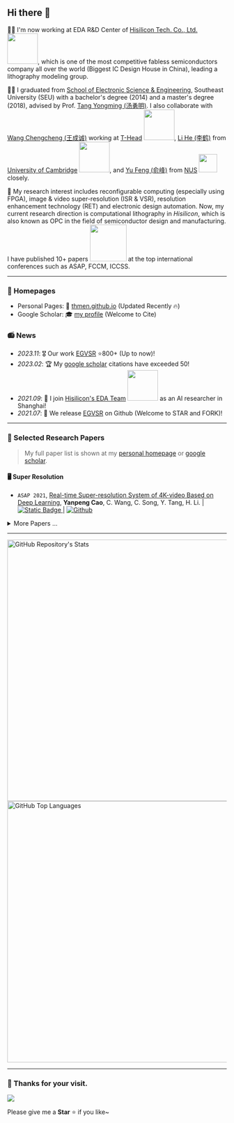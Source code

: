 ## Hi there 👋

👨‍💼 I'm now working at EDA R&D Center of [Hisilicon Tech. Co., Ltd.](https://www.hisilicon.com/en/about-us/company/) <img src='https://www.hisilicon.com/-/media/Hisilicon2020/Images/component/home/logo/logo.svg' style='width: 5em;'>, which is one of the most competitive fabless semiconductors company all over the world (Biggest IC Design House in China), leading a lithography modeling group. 

👨‍🎓 I graduated from [School of Electronic Science & Engineering](https://electronic.seu.edu.cn/dz_en/main.psp), Southeast University (SEU) with a bachelor's degree (2014) and a master's degree (2018), advised by Prof. [Tang Yongming (汤勇明)](https://electronic.seu.edu.cn/tym_en/list.htm). I also collaborate with [Wang Chengcheng (王成诚)]() working at [T-Head](https://www.t-head.cn/) <img src='https://gw.alipayobjects.com/mdn/rms_d65887/afts/img/A*8bV4TLjScl8AAAAAAAAAAAAAARQnAQ' style="width: 5em;">, [Li He (李鹤)](https://display.seu.edu.cn/2023/0130/c44838a434097/page.htm) from [University of Cambridge](https://www.cam.ac.uk/) <img src='https://www.cam.ac.uk/sites/www.cam.ac.uk/themes/fresh/images/interface/cambridge_university2.svg' style="width: 5em;">, and [Yu Feng (俞峰)]() from [NUS](https://www.nus.edu.sg/) <img src='https://www.nus.edu.sg/images/default-source/base/logo.png' style="width: 3em;"> closely.

🎯 My research interest includes reconfigurable computing (especially using FPGA), image & video super-resolution (ISR & VSR), resolution enhancement technology (RET) and electronic design automation. Now, my current research direction is computational lithography in *Hisilicon*, which is also known as OPC in the field of semiconductor design and manufacturing. I have published 10+ papers <a href='https://scholar.google.com/citations?user=xzNONgcAAAAJ'><img src="https://img.shields.io/endpoint?logo=Google%20Scholar&url=https%3A%2F%2Fcdn.jsdelivr.net%2Fgh%2Fthmen%2Fthmen.github.io@google-scholar-stats%2Fgs_data_shieldsio.json&labelColor=f6f6f6&color=9cf&style=flat&label=citations" style="width: 6em;"></a> at the top international conferences such as ASAP, FCCM, ICCSS.

---

### 📇 Homepages
- Personal Pages: 🔗 [thmen.github.io](https://thmen.github.io) (Updated Recently 🔥)
- Google Scholar: 🎓 [my profile](https://scholar.google.com/citations?user=xzNONgcAAAAJ) (Welcome to Cite)
<!-- - Linkedin: https://www.linkedin.com/in/xxx -->
<!-- - DBLP: https://dblp.org/pid/xx/xxxx-x.html -->

### 📻 News
- *2023.11*: 🎖️ Our work [EGVSR](https://github.com/Thmen/EGVSR) ⭐️800+ (Up to now)!
- *2023.02*: 🏆 My [google scholar](https://scholar.google.com/citations?user=xzNONgcAAAAJ) citations have exceeded 50!
- *2021.09*: 💼 I join [Hisilicon's EDA Team](https://www.hisilicon.com/en/about-us/company/) <img src='https://www.hisilicon.com/-/media/Hisilicon2020/Images/component/home/logo/logo.svg' style='width: 5em;'> as an AI researcher in Shanghai!
- *2021.07*: 📣 We release [EGVSR](https://github.com/Thmen/EGVSR) on Github (Welcome to STAR and FORK)!

---

### 📑 Selected Research Papers 

> My full paper list is shown at my [personal homepage](https://thmen.github.io) or [google scholar](https://scholar.google.com/citations?user=xzNONgcAAAAJ).

#### 🖥️ Super Resolution
- ``ASAP 2021``, [Real-time Super-resolution System of 4K-video Based on Deep Learning](https://ieeexplore.ieee.org/abstract/document/9516670), **Yanpeng Cao**, C. Wang, C. Song, Y. Tang, H. Li. \| [![Static Badge](https://img.shields.io/badge/arxiv-access-%23B31B1B?logo=arxiv&labelColor=%23B31B1B&color=%23222222)
](https://arxiv.org/abs/2107.05307) \| [![Github](https://img.shields.io/github/stars/Thmen/EGVSR?style=social&label=EGVSR+Stars)](https://github.com/Thmen/EGVSR)

<details>
<summary> More Papers ...</summary>

- ``ASSC 2021``, Dynamic Weight of Adaptive Information Density Network for Image Super-Resolution, C. Wang, **Yanpeng Cao**, F. Yu, Y. Tang.
- ``ICDT 2020``, Deep Learning Based Video Super Resolution: A Survey, **Yanpeng Cao**, F. Yu, Y. Tang.


#### 🚀 FPGA Accelerator
- ``JSEU 2023``, WinoNet: Reconfigurable Look-up Table-based Winograd Accelerator for Arbitrary Precision Convolutional Neural Network Inference, C. Wang, H. Li, **Yanpeng Cao**, C. Song, F. Yu, Y. Tang.
- ``ASSC 2021``, Efficient LUT-based FPGA Accelerator Design for Universal Quantized CNN Inference, **Yanpeng Cao**, C. Song, Y. Tang.
- ``Access 2020``, [A Digital Watermarking Encryption Technique Based on FPGA Cloud Accelerator](https://ieeexplore.ieee.org/document/8957495), **Yanpeng Cao**, F. Yu, Y. Tang. \| [![Github](https://img.shields.io/badge/github-HLS%20demo-gray?logo=github&color=white)](https://github.com/Thmen/Watermark-Huaweicloud.git)
- ``FCCM 2020``, Explore Efficient LUT-based Architecture for Quantized Convolutional Neural Networks on FPGA, **Yanpeng Cao**, C. Wang, Y. Tang.
- ``FCCM 2020``, Realization of Quantized Neural Network for Super-resolution on PYNQ, F. Yu, **Yanpeng Cao**, Y. Tang.


#### 🖼️ Image Processing
- ``ICDT 2020``, An Adaptive Video Scaling System Implementation Based on FPGA, C. Wang, **Yanpeng Cao**, Y. Tang.
- ``ICCSS 2019``, Development of Real-Time Style Transfer for Video System, **Yanpeng Cao**, Y. Tang.


#### 🥽 Augmented Reality
- ``TALE 2018``, A Novel Augmented Reality Guidance System for Future Informatization Experimental Teaching, **Yanpeng Cao**, Y. Tang, Y. Xie.
- ``IDW 2018``, Design of Machine Vision Aided Measurement System for Near-eye Display Devices, S. Hu, Q. Zhu, **Yanpeng Cao**, Y. Tang, Y. Zheng.

</details>

---

<div class="container">
    <div class="left">
    <img alt="GitHub Repository's Stats" src="https://github-readme-stats.vercel.app/api?username=Thmen&show_icons=true" height="600">
    </div>
    <div class="right">
    <img alt="GitHub Top Languages" src="https://github-readme-stats.vercel.app/api/top-langs/?username=Thmen&theme=white-green" height="600">
    </div>
</div>

---

### 💖 Thanks for your visit.

![](http://profile-counter.glitch.me/thmen/count.svg)

Please give me a **Star** ⭐ if you like~